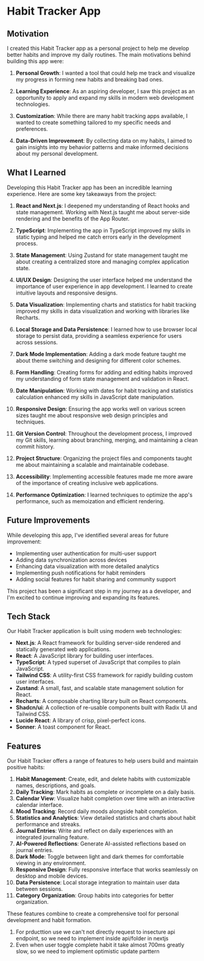 # Habit Tracker App

## Motivation

I created this Habit Tracker app as a personal project to help me develop better habits and improve my daily routines. The main motivations behind building this app were:

1. **Personal Growth**: I wanted a tool that could help me track and visualize my progress in forming new habits and breaking bad ones.

2. **Learning Experience**: As an aspiring developer, I saw this project as an opportunity to apply and expand my skills in modern web development technologies.

3. **Customization**: While there are many habit tracking apps available, I wanted to create something tailored to my specific needs and preferences.

4. **Data-Driven Improvement**: By collecting data on my habits, I aimed to gain insights into my behavior patterns and make informed decisions about my personal development.

## What I Learned

Developing this Habit Tracker app has been an incredible learning experience. Here are some key takeaways from the project:

1. **React and Next.js**: I deepened my understanding of React hooks and state management. Working with Next.js taught me about server-side rendering and the benefits of the App Router.

2. **TypeScript**: Implementing the app in TypeScript improved my skills in static typing and helped me catch errors early in the development process.

3. **State Management**: Using Zustand for state management taught me about creating a centralized store and managing complex application state.

4. **UI/UX Design**: Designing the user interface helped me understand the importance of user experience in app development. I learned to create intuitive layouts and responsive designs.

5. **Data Visualization**: Implementing charts and statistics for habit tracking improved my skills in data visualization and working with libraries like Recharts.

6. **Local Storage and Data Persistence**: I learned how to use browser local storage to persist data, providing a seamless experience for users across sessions.

7. **Dark Mode Implementation**: Adding a dark mode feature taught me about theme switching and designing for different color schemes.

8. **Form Handling**: Creating forms for adding and editing habits improved my understanding of form state management and validation in React.

9. **Date Manipulation**: Working with dates for habit tracking and statistics calculation enhanced my skills in JavaScript date manipulation.

10. **Responsive Design**: Ensuring the app works well on various screen sizes taught me about responsive web design principles and techniques.

11. **Git Version Control**: Throughout the development process, I improved my Git skills, learning about branching, merging, and maintaining a clean commit history.

12. **Project Structure**: Organizing the project files and components taught me about maintaining a scalable and maintainable codebase.

13. **Accessibility**: Implementing accessible features made me more aware of the importance of creating inclusive web applications.

14. **Performance Optimization**: I learned techniques to optimize the app's performance, such as memoization and efficient rendering.

## Future Improvements

While developing this app, I've identified several areas for future improvement:

- Implementing user authentication for multi-user support
- Adding data synchronization across devices
- Enhancing data visualization with more detailed analytics
- Implementing push notifications for habit reminders
- Adding social features for habit sharing and community support

This project has been a significant step in my journey as a developer, and I'm excited to continue improving and expanding its features.

## Tech Stack

Our Habit Tracker application is built using modern web technologies:

- **Next.js**: A React framework for building server-side rendered and statically generated web applications.
- **React**: A JavaScript library for building user interfaces.
- **TypeScript**: A typed superset of JavaScript that compiles to plain JavaScript.
- **Tailwind CSS**: A utility-first CSS framework for rapidly building custom user interfaces.
- **Zustand**: A small, fast, and scalable state management solution for React.
- **Recharts**: A composable charting library built on React components.
- **Shadcn/ui**: A collection of re-usable components built with Radix UI and Tailwind CSS.
- **Lucide React**: A library of crisp, pixel-perfect icons.
- **Sonner**: A toast component for React.

## Features

Our Habit Tracker offers a range of features to help users build and maintain positive habits:

1. **Habit Management**: Create, edit, and delete habits with customizable names, descriptions, and goals.
2. **Daily Tracking**: Mark habits as complete or incomplete on a daily basis.
3. **Calendar View**: Visualize habit completion over time with an interactive calendar interface.
4. **Mood Tracking**: Record daily moods alongside habit completion.
5. **Statistics and Analytics**: View detailed statistics and charts about habit performance and streaks.
6. **Journal Entries**: Write and reflect on daily experiences with an integrated journaling feature.
7. **AI-Powered Reflections**: Generate AI-assisted reflections based on journal entries.
8. **Dark Mode**: Toggle between light and dark themes for comfortable viewing in any environment.
9. **Responsive Design**: Fully responsive interface that works seamlessly on desktop and mobile devices.
10. **Data Persistence**: Local storage integration to maintain user data between sessions.
11. **Category Organization**: Group habits into categories for better organization.

These features combine to create a comprehensive tool for personal development and habit formation.



1. For prducttion use we can't not directly request to insecture api endpoint, so we need to implement inside api/folder in nextjs
2. Even when user toggle complete habit it take almost 700ms greatly slow, so we need to implement optimistic update parttern